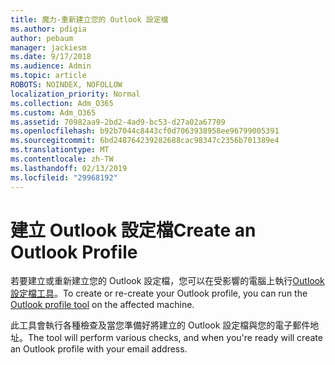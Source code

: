 ```yaml
---
title: 魔力-重新建立您的 Outlook 設定檔
ms.author: pdigia
author: pebaum
manager: jackiesm
ms.date: 9/17/2018
ms.audience: Admin
ms.topic: article
ROBOTS: NOINDEX, NOFOLLOW
localization_priority: Normal
ms.collection: Adm_O365
ms.custom: Adm_O365
ms.assetid: 70982aa9-2bd2-4ad9-bc53-d27a02a67709
ms.openlocfilehash: b92b7044c8443cf0d7063938958ee96799005391
ms.sourcegitcommit: 6bd248764239282688cac98347c2356b701389e4
ms.translationtype: MT
ms.contentlocale: zh-TW
ms.lasthandoff: 02/13/2019
ms.locfileid: "29968192"
---
```

# <a name="create-an-outlook-profile"></a><span data-ttu-id="ec2e3-102">建立 Outlook 設定檔</span><span class="sxs-lookup"><span data-stu-id="ec2e3-102">Create an Outlook Profile</span></span>

<span data-ttu-id="ec2e3-103">若要建立或重新建立您的 Outlook 設定檔，您可以在受影響的電腦上執行[Outlook 設定檔工具](https://aka.ms/SaRA-OutlookSetupProfile)。</span><span class="sxs-lookup"><span data-stu-id="ec2e3-103">To create or re-create your Outlook profile, you can run the [Outlook profile tool](https://aka.ms/SaRA-OutlookSetupProfile) on the affected machine.</span></span> 
  
<span data-ttu-id="ec2e3-104">此工具會執行各種檢查及當您準備好將建立的 Outlook 設定檔與您的電子郵件地址。</span><span class="sxs-lookup"><span data-stu-id="ec2e3-104">The tool will perform various checks, and when you're ready will create an Outlook profile with your email address.</span></span>
  


